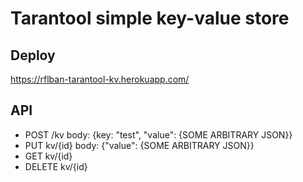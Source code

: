 # Tarantool simple key-value store

## Deploy
https://rflban-tarantool-kv.herokuapp.com/

## API
- POST /kv body: {key: "test", "value": {SOME ARBITRARY JSON}} 
- PUT kv/{id} body: {"value": {SOME ARBITRARY JSON}}
- GET kv/{id} 
- DELETE kv/{id}

